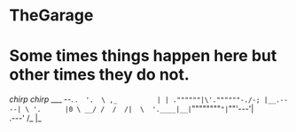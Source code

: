 # TheGarage
# Some times things happen here but other times they do not.

*chirp* *chirp*
                     ___ --.
                   .`   '.  \
              ,_          | |
       .""""""|\'.""""""-./-;
      |__.----| \ '.      |0 \
   __/ /  /  /|  \  '.____|__|
   `""""""""`"|`""'---'|  \
          .---'        /_  |_
